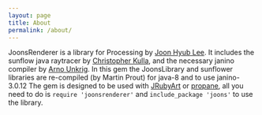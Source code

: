 ```yaml
---
layout: page
title: About
permalink: /about/
---
```

JoonsRenderer is a library for Processing by [Joon Hyub Lee][joonhyublee]. It includes the sunflow java raytracer by [Christopher Kulla][fpsunflower], and the necessary janino compiler by [Arno Unkrig][Arno].  In this gem the JoonsLibrary and sunflower libraries are re-compiled (by Martin Prout) for java-8 and to use janino-3.0.12 The gem is designed to be used with [JRubyArt][jruby_art] or [propane][propane], all you need to do is `require 'joonsrenderer'` and `include_package 'joons'` to use the library.

[joonhyublee]:https://github.com/joonhyublee/joons-renderer/wiki
[fpsunflower]:https://github.com/fpsunflower/sunflow
[Arno]:http://janino-compiler.github.io/janino/
[propane]:https://ruby-processing.github.io/propane/
[jruby_art]:https://ruby-processing.github.io/JRubyArt/
